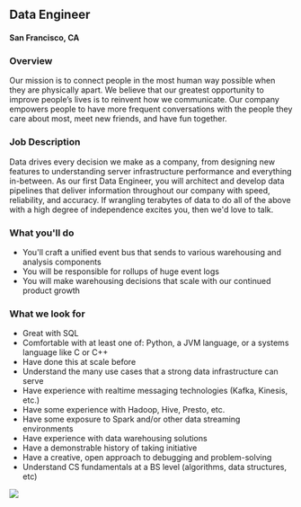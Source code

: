 ## Data Engineer
#### San Francisco, CA

### Overview
Our mission is to connect people in the most human way possible when they are physically apart. We believe that our greatest opportunity to improve people’s lives is to reinvent how we communicate. Our company empowers people to have more frequent conversations with the people they care about most, meet new friends, and have fun together.

### Job Description
Data drives every decision we make as a company, from designing new features to understanding server infrastructure performance and everything in-between. As our first Data Engineer, you will architect and develop data pipelines that deliver information throughout our company with speed, reliability, and accuracy. If wrangling terabytes of data to do all of the above with a high degree of independence excites you, then we'd love to talk.

### What you'll do
+ You'll craft a unified event bus that sends to various warehousing and analysis components 
+ You will be responsible for rollups of huge event logs 
+ You will make warehousing decisions that scale with our continued product growth

### What we look for
+ Great with SQL 
+ Comfortable with at least one of: Python, a JVM language, or a systems language like C or C++ 
+ Have done this at scale before 
+ Understand the many use cases that a strong data infrastructure can serve 
+ Have experience with realtime messaging technologies (Kafka, Kinesis, etc.) 
+ Have some experience with Hadoop, Hive, Presto, etc. 
+ Have some exposure to Spark and/or other data streaming environments 
+ Have experience with data warehousing solutions 
+ Have a demonstrable history of taking initiative 
+ Have a creative, open approach to debugging and problem-solving 
+ Understand CS fundamentals at a BS level (algorithms, data structures, etc)


[<img src='https://dabuttonfactory.com/button.png?t=Apply&f=Calibri-Bold&ts=24&tc=fff&tshs=1&tshc=000&hp=20&vp=8&c=5&bgt=gradient&bgc=3d85c6&ebgc=073763'>](https://letsrockit.co/users/auth/github?interested=true&job_id=sg91c2vwyxj0eq-data-engineer)
